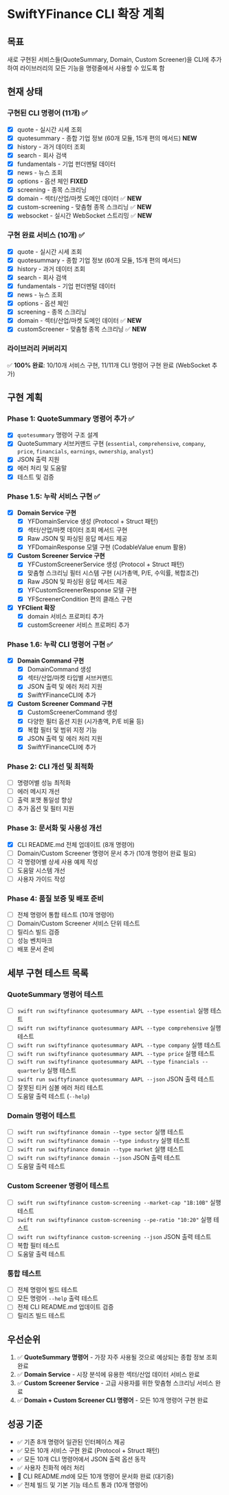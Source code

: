 # SwiftYFinance CLI 확장 계획

## 목표
새로 구현된 서비스들(QuoteSummary, Domain, Custom Screener)을 CLI에 추가하여 라이브러리의 모든 기능을 명령줄에서 사용할 수 있도록 함

## 현재 상태
### 구현된 CLI 명령어 (11개) ✅
- [x] quote - 실시간 시세 조회
- [x] quotesummary - 종합 기업 정보 (60개 모듈, 15개 편의 메서드) **NEW**
- [x] history - 과거 데이터 조회  
- [x] search - 회사 검색
- [x] fundamentals - 기업 펀더멘털 데이터
- [x] news - 뉴스 조회
- [x] options - 옵션 체인 **FIXED**
- [x] screening - 종목 스크리닝
- [x] domain - 섹터/산업/마켓 도메인 데이터 ✅ **NEW**
- [x] custom-screening - 맞춤형 종목 스크리닝 ✅ **NEW**
- [x] websocket - 실시간 WebSocket 스트리밍 ✅ **NEW**

### 구현 완료 서비스 (10개) ✅
- [x] quote - 실시간 시세 조회
- [x] quotesummary - 종합 기업 정보 (60개 모듈, 15개 편의 메서드)
- [x] history - 과거 데이터 조회  
- [x] search - 회사 검색
- [x] fundamentals - 기업 펀더멘털 데이터
- [x] news - 뉴스 조회
- [x] options - 옵션 체인
- [x] screening - 종목 스크리닝
- [x] domain - 섹터/산업/마켓 도메인 데이터 ✅ **NEW**
- [x] customScreener - 맞춤형 종목 스크리닝 ✅ **NEW**

### 라이브러리 커버리지
✅ **100% 완료**: 10/10개 서비스 구현, 11/11개 CLI 명령어 구현 완료 (WebSocket 추가)

## 구현 계획

### Phase 1: QuoteSummary 명령어 추가 ✅
- [x] `quotesummary` 명령어 구조 설계
- [x] QuoteSummary 서브커맨드 구현 (`essential`, `comprehensive`, `company`, `price`, `financials`, `earnings`, `ownership`, `analyst`)
- [x] JSON 출력 지원
- [x] 에러 처리 및 도움말
- [x] 테스트 및 검증

### Phase 1.5: 누락 서비스 구현 ✅
- [x] **Domain Service 구현**
  - [x] YFDomainService 생성 (Protocol + Struct 패턴)
  - [x] 섹터/산업/마켓 데이터 조회 메서드 구현
  - [x] Raw JSON 및 파싱된 응답 메서드 제공
  - [x] YFDomainResponse 모델 구현 (CodableValue enum 활용)
- [x] **Custom Screener Service 구현**
  - [x] YFCustomScreenerService 생성 (Protocol + Struct 패턴)
  - [x] 맞춤형 스크리닝 필터 시스템 구현 (시가총액, P/E, 수익률, 복합조건)
  - [x] Raw JSON 및 파싱된 응답 메서드 제공
  - [x] YFCustomScreenerResponse 모델 구현
  - [x] YFScreenerCondition 편의 클래스 구현
- [x] **YFClient 확장**
  - [x] domain 서비스 프로퍼티 추가
  - [x] customScreener 서비스 프로퍼티 추가

### Phase 1.6: 누락 CLI 명령어 구현 ✅
- [x] **Domain Command 구현**
  - [x] DomainCommand 생성
  - [x] 섹터/산업/마켓 타입별 서브커맨드
  - [x] JSON 출력 및 에러 처리 지원
  - [x] SwiftYFinanceCLI에 추가
- [x] **Custom Screener Command 구현**
  - [x] CustomScreenerCommand 생성
  - [x] 다양한 필터 옵션 지원 (시가총액, P/E 비율 등)
  - [x] 복합 필터 및 범위 지정 기능
  - [x] JSON 출력 및 에러 처리 지원
  - [x] SwiftYFinanceCLI에 추가

### Phase 2: CLI 개선 및 최적화
- [ ] 명령어별 성능 최적화
- [ ] 에러 메시지 개선
- [ ] 출력 포맷 통일성 향상
- [ ] 추가 옵션 및 필터 지원

### Phase 3: 문서화 및 사용성 개선
- [x] CLI README.md 전체 업데이트 (8개 명령어)
- [ ] Domain/Custom Screener 명령어 문서 추가 (10개 명령어 완료 필요)
- [ ] 각 명령어별 상세 사용 예제 작성
- [ ] 도움말 시스템 개선
- [ ] 사용자 가이드 작성

### Phase 4: 품질 보증 및 배포 준비
- [ ] 전체 명령어 통합 테스트 (10개 명령어)
- [ ] Domain/Custom Screener 서비스 단위 테스트
- [ ] 릴리스 빌드 검증
- [ ] 성능 벤치마크
- [ ] 배포 문서 준비

## 세부 구현 테스트 목록

### QuoteSummary 명령어 테스트
- [ ] `swift run swiftyfinance quotesummary AAPL --type essential` 실행 테스트
- [ ] `swift run swiftyfinance quotesummary AAPL --type comprehensive` 실행 테스트  
- [ ] `swift run swiftyfinance quotesummary AAPL --type company` 실행 테스트
- [ ] `swift run swiftyfinance quotesummary AAPL --type price` 실행 테스트
- [ ] `swift run swiftyfinance quotesummary AAPL --type financials --quarterly` 실행 테스트
- [ ] `swift run swiftyfinance quotesummary AAPL --json` JSON 출력 테스트
- [ ] 잘못된 티커 심볼 에러 처리 테스트
- [ ] 도움말 출력 테스트 (`--help`)

### Domain 명령어 테스트
- [ ] `swift run swiftyfinance domain --type sector` 실행 테스트
- [ ] `swift run swiftyfinance domain --type industry` 실행 테스트
- [ ] `swift run swiftyfinance domain --type market` 실행 테스트
- [ ] `swift run swiftyfinance domain --json` JSON 출력 테스트
- [ ] 도움말 출력 테스트

### Custom Screener 명령어 테스트
- [ ] `swift run swiftyfinance custom-screening --market-cap "1B:10B"` 실행 테스트
- [ ] `swift run swiftyfinance custom-screening --pe-ratio "10:20"` 실행 테스트
- [ ] `swift run swiftyfinance custom-screening --json` JSON 출력 테스트
- [ ] 복합 필터 테스트
- [ ] 도움말 출력 테스트

### 통합 테스트
- [ ] 전체 명령어 빌드 테스트
- [ ] 모든 명령어 `--help` 출력 테스트
- [ ] 전체 CLI README.md 업데이트 검증
- [ ] 릴리즈 빌드 테스트

## 우선순위
1. ✅ **QuoteSummary 명령어** - 가장 자주 사용될 것으로 예상되는 종합 정보 조회 완료
2. ✅ **Domain Service** - 시장 분석에 유용한 섹터/산업 데이터 서비스 완료
3. ✅ **Custom Screener Service** - 고급 사용자를 위한 맞춤형 스크리닝 서비스 완료
4. ✅ **Domain + Custom Screener CLI 명령어** - 모든 10개 명령어 구현 완료

## 성공 기준
- ✅ 기존 8개 명령어 일관된 인터페이스 제공
- ✅ 모든 10개 서비스 구현 완료 (Protocol + Struct 패턴)
- ✅ 모든 10개 CLI 명령어에서 JSON 출력 옵션 동작
- ✅ 사용자 친화적 에러 처리
- 🔄 CLI README.md에 모든 10개 명령어 문서화 완료 (대기중)
- ✅ 전체 빌드 및 기본 기능 테스트 통과 (10개 명령어)